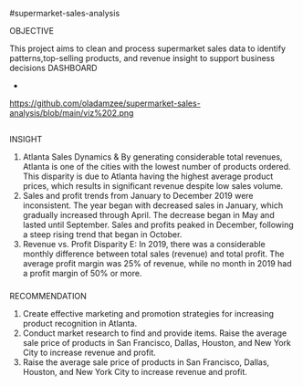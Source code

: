 #supermarket-sales-analysis


OBJECTIVE

   This project aims to clean and process supermarket sales data to identify patterns,top-selling products, and revenue insight to support business decisions
DASHBOARD

- <a href = "https://github.com/oladamzee/supermarket-sales-analysis/blob/main/viz%201.png">
https://github.com/oladamzee/supermarket-sales-analysis/blob/main/viz%202.png
## 
INSIGHT
1. Atlanta Sales Dynamics & By generating considerable total revenues, Atlanta is one of the cities with the lowest number of products ordered. This disparity is due to Atlanta having the highest average     product prices, which results in significant revenue despite low sales volume.
2.  Sales and profit trends from January to December 2019 were inconsistent. The year began with decreased sales in January, which gradually increased through April. The decrease began in May and lasted       until September. Sales and profits peaked in December, following a steep rising trend that began in October.
3.  Revenue vs. Profit Disparity E: In 2019, there was a considerable monthly difference between total sales (revenue) and total profit. The average profit margin was 25% of revenue, while no month in         2019 had a profit margin of 50% or more.
###
  RECOMMENDATION
1.  Create effective marketing and promotion strategies for increasing product recognition in Atlanta. 
2.  Conduct market research to find and provide items. Raise the average sale price of products in San Francisco, Dallas, Houston, and New York City to increase revenue and profit. 
3.  Raise the average sale price of products in San Francisco, Dallas, Houston, and New York City to increase revenue and profit.
